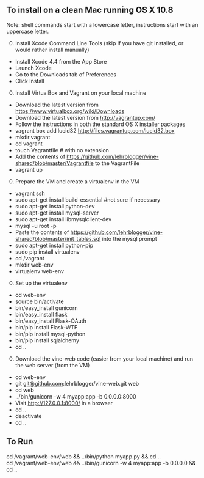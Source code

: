 To install on a clean Mac running OS X 10.8
----------
Note: shell commands start with a lowercase letter, instructions start with an uppercase letter.

0. Install Xcode Command Line Tools (skip if you have git installed, or would rather install manually)
  * Install Xcode 4.4 from the App Store
  * Launch Xcode
  * Go to the Downloads tab of Preferences
  * Click Install
0. Install VirtualBox and Vagrant on your local machine
  * Download the latest version from https://www.virtualbox.org/wiki/Downloads
  * Download the latest version from http://vagrantup.com/
  * Follow the instructions in both the standard OS X installer packages
  * vagrant box add lucid32 http://files.vagrantup.com/lucid32.box
  * mkdir vagrant
  * cd vagrant
  * touch Vagrantfile # with no extension
  * Add the contents of https://github.com/lehrblogger/vine-shared/blob/master/Vagrantfile to the VagrantFile
  * vagrant up
0. Prepare the VM and create a virtualenv in the VM
  * vagrant ssh
  * sudo apt-get install build-essential #not sure if necessary
  * sudo apt-get install python-dev
  * sudo apt-get install mysql-server
  * sudo apt-get install libmysqlclient-dev
  * mysql -u root -p
  * Paste the contents of https://github.com/lehrblogger/vine-shared/blob/master/init_tables.sql into the mysql prompt
  * sudo apt-get install python-pip
  * sudo pip install virtualenv
  * cd /vagrant
  * mkdir web-env
  * virtualenv web-env
0. Set up the virtualenv
  * cd web-env
  * source bin/activate
  * bin/easy_install gunicorn
  * bin/easy_install flask
  * bin/easy_install Flask-OAuth
  * bin/pip install Flask-WTF
  * bin/pip install mysql-python
  * bin/pip install sqlalchemy
  * cd ..
0. Download the vine-web code (easier from your local machine) and run the web server (from the VM)
  * cd web-env
  * git git@github.com:lehrblogger/vine-web.git web
  * cd web
  * ../bin/gunicorn -w 4 myapp:app -b 0.0.0.0:8000
  * Visit http://127.0.0.1:8000/ in a browser
  * cd ..
  * deactivate
  * cd ..

To Run
------
cd /vagrant/web-env/web && ../bin/python myapp.py && cd ..  
cd /vagrant/web-env/web && ../bin/gunicorn -w 4 myapp:app -b 0.0.0.0 && cd ..